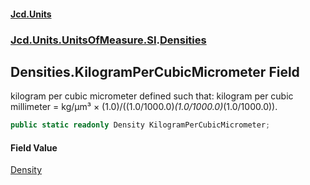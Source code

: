 #### [Jcd.Units](index.md 'index')
### [Jcd.Units.UnitsOfMeasure.SI](Jcd.Units.UnitsOfMeasure.SI.md 'Jcd.Units.UnitsOfMeasure.SI').[Densities](Densities.md 'Jcd.Units.UnitsOfMeasure.SI.Densities')

## Densities.KilogramPerCubicMicrometer Field

kilogram per cubic micrometer defined such that: kilogram per cubic millimeter = kg/μm³ × (1.0)/((1.0/1000.0)*(1.0/1000.0)*(1.0/1000.0)).

```csharp
public static readonly Density KilogramPerCubicMicrometer;
```

#### Field Value
[Density](Density.md 'Jcd.Units.UnitTypes.Density')